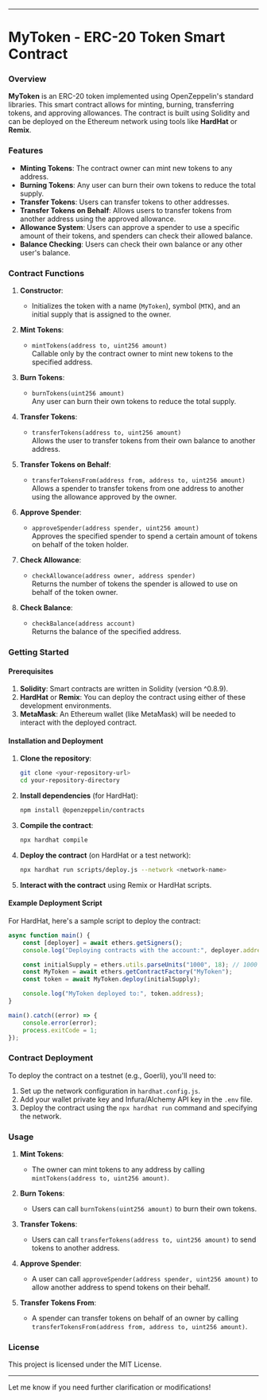 

---

# MyToken - ERC-20 Token Smart Contract

### Overview

**MyToken** is an ERC-20 token implemented using OpenZeppelin's standard libraries. This smart contract allows for minting, burning, transferring tokens, and approving allowances. The contract is built using Solidity and can be deployed on the Ethereum network using tools like **HardHat** or **Remix**.

### Features

- **Minting Tokens**: The contract owner can mint new tokens to any address.
- **Burning Tokens**: Any user can burn their own tokens to reduce the total supply.
- **Transfer Tokens**: Users can transfer tokens to other addresses.
- **Transfer Tokens on Behalf**: Allows users to transfer tokens from another address using the approved allowance.
- **Allowance System**: Users can approve a spender to use a specific amount of their tokens, and spenders can check their allowed balance.
- **Balance Checking**: Users can check their own balance or any other user's balance.
  
### Contract Functions

1. **Constructor**: 
   - Initializes the token with a name (`MyToken`), symbol (`MTK`), and an initial supply that is assigned to the owner.

2. **Mint Tokens**:
   - `mintTokens(address to, uint256 amount)`  
     Callable only by the contract owner to mint new tokens to the specified address.

3. **Burn Tokens**:
   - `burnTokens(uint256 amount)`  
     Any user can burn their own tokens to reduce the total supply.

4. **Transfer Tokens**:
   - `transferTokens(address to, uint256 amount)`  
     Allows the user to transfer tokens from their own balance to another address.

5. **Transfer Tokens on Behalf**:
   - `transferTokensFrom(address from, address to, uint256 amount)`  
     Allows a spender to transfer tokens from one address to another using the allowance approved by the owner.

6. **Approve Spender**:
   - `approveSpender(address spender, uint256 amount)`  
     Approves the specified spender to spend a certain amount of tokens on behalf of the token holder.

7. **Check Allowance**:
   - `checkAllowance(address owner, address spender)`  
     Returns the number of tokens the spender is allowed to use on behalf of the token owner.

8. **Check Balance**:
   - `checkBalance(address account)`  
     Returns the balance of the specified address.

### Getting Started

#### Prerequisites
1. **Solidity**: Smart contracts are written in Solidity (version ^0.8.9).
2. **HardHat** or **Remix**: You can deploy the contract using either of these development environments.
3. **MetaMask**: An Ethereum wallet (like MetaMask) will be needed to interact with the deployed contract.

#### Installation and Deployment

1. **Clone the repository**:
   ```bash
   git clone <your-repository-url>
   cd your-repository-directory
   ```

2. **Install dependencies** (for HardHat):
   ```bash
   npm install @openzeppelin/contracts
   ```

3. **Compile the contract**:
   ```bash
   npx hardhat compile
   ```

4. **Deploy the contract** (on HardHat or a test network):
   ```bash
   npx hardhat run scripts/deploy.js --network <network-name>
   ```

5. **Interact with the contract** using Remix or HardHat scripts.

#### Example Deployment Script

For HardHat, here's a sample script to deploy the contract:

```javascript
async function main() {
    const [deployer] = await ethers.getSigners();
    console.log("Deploying contracts with the account:", deployer.address);

    const initialSupply = ethers.utils.parseUnits("1000", 18); // 1000 tokens
    const MyToken = await ethers.getContractFactory("MyToken");
    const token = await MyToken.deploy(initialSupply);

    console.log("MyToken deployed to:", token.address);
}

main().catch((error) => {
    console.error(error);
    process.exitCode = 1;
});
```

### Contract Deployment

To deploy the contract on a testnet (e.g., Goerli), you'll need to:

1. Set up the network configuration in `hardhat.config.js`.
2. Add your wallet private key and Infura/Alchemy API key in the `.env` file.
3. Deploy the contract using the `npx hardhat run` command and specifying the network.

### Usage

1. **Mint Tokens**:
   - The owner can mint tokens to any address by calling `mintTokens(address to, uint256 amount)`.
   
2. **Burn Tokens**:
   - Users can call `burnTokens(uint256 amount)` to burn their own tokens.

3. **Transfer Tokens**:
   - Users can call `transferTokens(address to, uint256 amount)` to send tokens to another address.

4. **Approve Spender**:
   - A user can call `approveSpender(address spender, uint256 amount)` to allow another address to spend tokens on their behalf.

5. **Transfer Tokens From**:
   - A spender can transfer tokens on behalf of an owner by calling `transferTokensFrom(address from, address to, uint256 amount)`.

### License

This project is licensed under the MIT License.

---

Let me know if you need further clarification or modifications!
